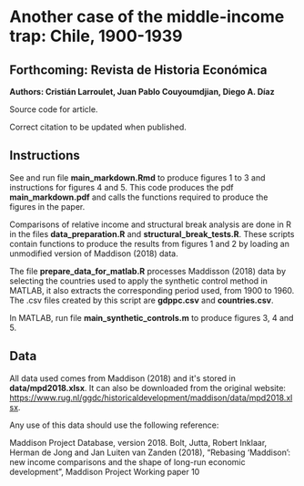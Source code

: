 # Another case of the middle-income trap: Chile, 1900-1939

## Forthcoming: Revista de Historia Económica

**Authors: Cristián Larroulet, Juan Pablo Couyoumdjian, Diego A. Díaz**
 
 Source code for article.
  
 Correct citation to be updated when published. 

## Instructions

See and run file **main_markdown.Rmd** to produce figures 1 to 3 and instructions for figures 4 and 5. This code produces the pdf **main_markdown.pdf** and calls the functions required to produce the figures in the paper.

Comparisons of relative income and structural break analysis are done in R in the files **data_preparation.R** and **structural_break_tests.R**. These scripts contain functions to produce the results from figures 1 and 2 by loading an unmodified version of Maddison (2018) data.

The file **prepare_data_for_matlab.R** processes Maddisson (2018) data by selecting the countries used to apply the synthetic control method in MATLAB, it also extracts the corresponding period used, from 1900 to 1960. The .csv files created by this script are **gdppc.csv** and **countries.csv**.

In MATLAB, run file **main_synthetic_controls.m** to produce figures 3, 4 and 5.

## Data

All data used comes from Maddison (2018) and it's stored in **data/mpd2018.xlsx**. It can also be downloaded from the original website: https://www.rug.nl/ggdc/historicaldevelopment/maddison/data/mpd2018.xlsx. 

Any use of this data should use the following reference: 

Maddison Project Database, version 2018. Bolt, Jutta, Robert Inklaar, Herman de Jong and Jan Luiten van Zanden (2018), “Rebasing ‘Maddison’: new income comparisons and the shape of long-run economic development”, Maddison Project Working paper 10
